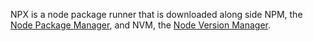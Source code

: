 NPX is a node package runner that is downloaded along side NPM, the [Node Package Manager](npm), and NVM, the [Node Version Manager](nvm).
